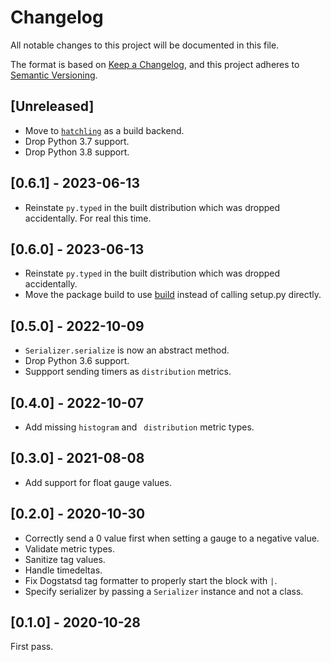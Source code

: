 # Changelog

All notable changes to this project will be documented in this file.

The format is based on [Keep a Changelog](https://keepachangelog.com/en/1.0.0/),
and this project adheres to [Semantic Versioning](https://semver.org/spec/v2.0.0.html).

## [Unreleased]

- Move to [`hatchling`](https://hatch.pypa.io/latest/) as a build backend.
- Drop Python 3.7 support.
- Drop Python 3.8 support.

## [0.6.1] - 2023-06-13

- Reinstate `py.typed` in the built distribution which was dropped accidentally. For real this time.

## [0.6.0] - 2023-06-13

- Reinstate `py.typed` in the built distribution which was dropped accidentally.
- Move the package build to use [build](https://pypa-build.readthedocs.io/en/stable/index.html) instead of calling setup.py directly.

## [0.5.0] - 2022-10-09

- `Serializer.serialize` is now an abstract method.
- Drop Python 3.6 support.
- Suppport sending timers as `distribution` metrics.

## [0.4.0] - 2022-10-07

- Add missing `histogram` and ` distribution` metric types.

## [0.3.0] - 2021-08-08

- Add support for float gauge values.

## [0.2.0] - 2020-10-30

- Correctly send a 0 value first when setting a gauge to a negative value.
- Validate metric types.
- Sanitize tag values.
- Handle timedeltas.
- Fix Dogstatsd tag formatter to properly start the block with `|`.
- Specify serializer by passing a `Serializer` instance and not a class.

## [0.1.0] - 2020-10-28

First pass.

